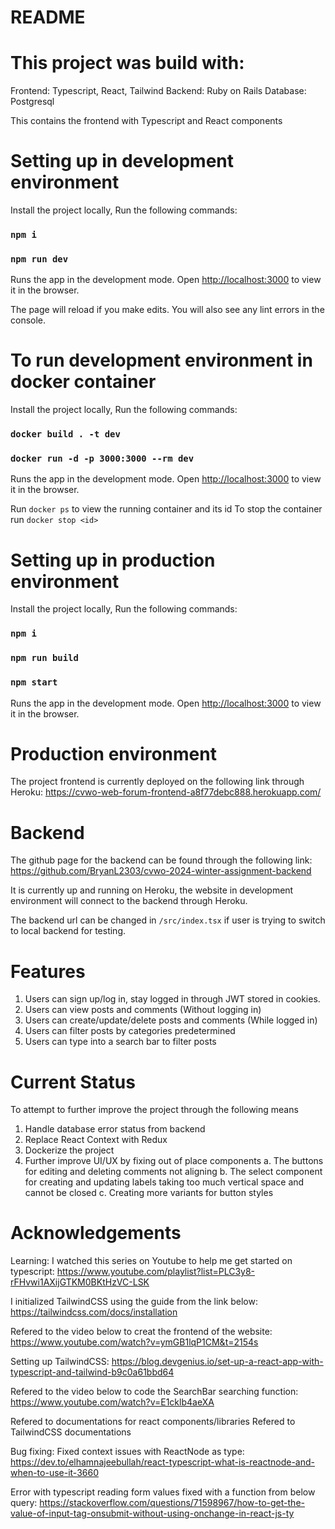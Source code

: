 # README

# This project was build with:
Frontend: Typescript, React, Tailwind
Backend: Ruby on Rails
Database: Postgresql

This contains the frontend with Typescript and React components

# Setting up in development environment

Install the project locally,
Run the following commands:
### `npm i`
### `npm run dev`
Runs the app in the development mode.
Open [http://localhost:3000](http://localhost:3000) to view it in the browser.

The page will reload if you make edits.
You will also see any lint errors in the console.

# To run development environment in docker container

Install the project locally,
Run the following commands:
### `docker build . -t dev`
### `docker run -d -p 3000:3000 --rm dev`
Runs the app in the development mode.
Open [http://localhost:3000](http://localhost:3000) to view it in the browser.

Run `docker ps` to view the running container and its id
To stop the container run `docker stop <id>`

# Setting up in production environment

Install the project locally,
Run the following commands:
### `npm i`
### `npm run build`
### `npm start`

Runs the app in the development mode.
Open [http://localhost:3000](http://localhost:3000) to view it in the browser.

# Production environment

The project frontend is currently deployed on the following link through Heroku:
https://cvwo-web-forum-frontend-a8f77debc888.herokuapp.com/

# Backend

The github page for the backend can be found through the following link:
https://github.com/BryanL2303/cvwo-2024-winter-assignment-backend

It is currently up and running on Heroku, the website in development environment will connect to the backend through Heroku.

The backend url can be changed in `/src/index.tsx` if user is trying to switch to local backend for testing.

# Features

1. Users can sign up/log in, stay logged in through JWT stored in cookies.
2. Users can view posts and comments (Without logging in)
3. Users can create/update/delete posts and comments (While logged in)
4. Users can filter posts by categories predetermined
5. Users can type into a search bar to filter posts

# Current Status

To attempt to further improve the project through the following means

1. Handle database error status from backend
2. Replace React Context with Redux
3. Dockerize the project
4. Further improve UI/UX by fixing out of place components
    a. The buttons for editing and deleting comments not aligning
    b. The select component for creating and updating labels taking too much vertical space and cannot be closed
    c. Creating more variants for button styles

# Acknowledgements

Learning:
I watched this series on Youtube to help me get started on typescript:
https://www.youtube.com/playlist?list=PLC3y8-rFHvwi1AXijGTKM0BKtHzVC-LSK

I initialized TailwindCSS using the guide from the link below:
https://tailwindcss.com/docs/installation

Refered to the video below to creat the frontend of the website:
https://www.youtube.com/watch?v=ymGB1lqP1CM&t=2154s

Setting up TailwindCSS:
https://blog.devgenius.io/set-up-a-react-app-with-typescript-and-tailwind-b9c0a61bbd64

Refered to the video below to code the SearchBar searching function:
https://www.youtube.com/watch?v=E1cklb4aeXA

Refered to documentations for react components/libraries
Refered to TailwindCSS documentations

Bug fixing:
Fixed context issues with ReactNode as type:
https://dev.to/elhamnajeebullah/react-typescript-what-is-reactnode-and-when-to-use-it-3660

Error with typescript reading form values fixed with a function from below query:
https://stackoverflow.com/questions/71598967/how-to-get-the-value-of-input-tag-onsubmit-without-using-onchange-in-react-js-ty